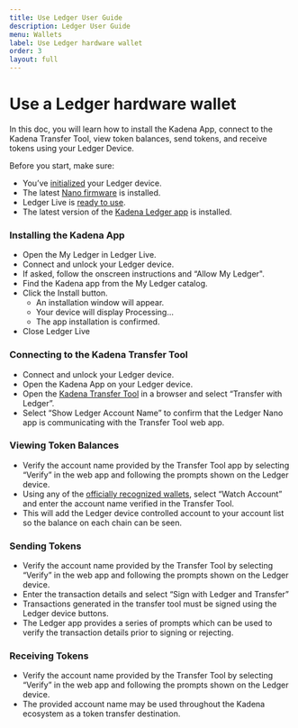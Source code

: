 ```yaml
---
title: Use Ledger User Guide
description: Ledger User Guide
menu: Wallets
label: Use Ledger hardware wallet
order: 3
layout: full
---
```


# Use a Ledger hardware wallet

In this doc, you will learn how to install the Kadena App, connect to the Kadena Transfer Tool, view token balances, send tokens, and receive tokens using your Ledger Device.

Before you start, make sure:

- You’ve
  [initialized](https://support.ledgerwallet.com/hc/en-us/articles/360000613793)
  your Ledger device.
- The latest
  [Nano firmware](https://support.ledgerwallet.com/hc/en-us/articles/360002731113)
  is installed.
- Ledger Live is
  [ready to use](https://support.ledger.com/hc/en-us/articles/4404389606417-Download-and-install-Ledger-Live).
- The latest version of the
  [Kadena Ledger app](https://github.com/ledgerhq/app-kadena) is installed.

### Installing the Kadena App

- Open the My Ledger in Ledger Live.
- Connect and unlock your Ledger device.
- If asked, follow the onscreen instructions and “Allow My Ledger".
- Find the Kadena app from the My Ledger catalog.
- Click the Install button.
  - An installation window will appear.
  - Your device will display Processing...
  - The app installation is confirmed.
- Close Ledger Live

### Connecting to the Kadena Transfer Tool

- Connect and unlock your Ledger device.
- Open the Kadena App on your Ledger device.
- Open the [Kadena Transfer Tool](https://transfer.chainweb.com/) in a browser
  and select “Transfer with Ledger”.
- Select “Show Ledger Account Name” to confirm that the Ledger Nano app is
  communicating with the Transfer Tool web app.

### Viewing Token Balances

- Verify the account name provided by the Transfer Tool app by selecting
  “Verify” in the web app and following the prompts shown on the Ledger device.
- Using any of the [officially recognized wallets](/invest/wallets), select
  “Watch Account” and enter the account name verified in the Transfer Tool.
- This will add the Ledger device controlled account to your account list so the
  balance on each chain can be seen.

### Sending Tokens

- Verify the account name provided by the Transfer Tool by selecting “Verify” in
  the web app and following the prompts shown on the Ledger device.
- Enter the transaction details and select “Sign with Ledger and Transfer”
- Transactions generated in the transfer tool must be signed using the Ledger
  device buttons.
- The Ledger app provides a series of prompts which can be used to verify the
  transaction details prior to signing or rejecting.

### Receiving Tokens

- Verify the account name provided by the Transfer Tool by selecting “Verify” in
  the web app and following the prompts shown on the Ledger device.
- The provided account name may be used throughout the Kadena ecosystem as a
  token transfer destination.
